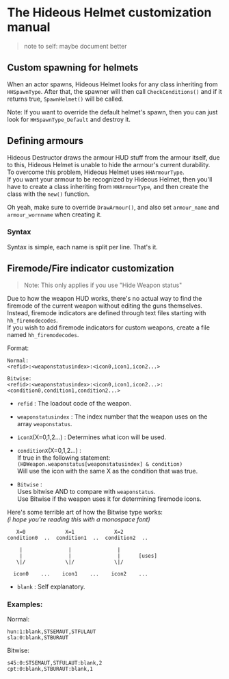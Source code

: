 # The Hideous Helmet customization manual
> note to self: maybe document better

## Custom spawning for helmets
When an actor spawns, Hideous Helmet looks for any class inheriting from `HHSpawnType`. After that, the spawner will then call `CheckConditions()` and if it returns true, `SpawnHelmet()` will be called.

Note: If you want to override the default helmet's spawn, then you can just look for `HHSpawnType_Default` and destroy it.

## Defining armours
Hideous Destructor draws the armour HUD stuff from the armour itself, due to this, Hideous Helmet is unable to hide the armour's current durability.\
To overcome this problem, Hideous Helmet uses `HHArmourType`.\
If you want your armour to be recognized by Hideous Helmet, then you'll have to create a class inheriting from `HHArmourType`, and then create the class with the `new()` function.

Oh yeah, make sure to override `DrawArmour()`, and also set `armour_name` and `armour_wornname` when creating it.

### Syntax
Syntax is simple, each name is split per line. That's it.

## Firemode/Fire indicator customization
> Note: This only applies if you use "Hide Weapon status"

Due to how the weapon HUD works, there's no actual way to find the firemode of the current weapon without editing the guns themselves.\
Instead, firemode indicators are defined through text files starting with `hh_firemodecodes`.\
If you wish to add firemode indicators for custom weapons, create a file named `hh_firemodecodes`.

Format:
```
Normal:
<refid>:<weaponstatusindex>:<icon0,icon1,icon2...>

Bitwise:
<refid>:<weaponstatusindex>:<icon0,icon1,icon2...>:<condition0,condition1,condition2...>
```
* `refid` : The loadout code of the weapon.
* `weaponstatusindex` : The index number that the weapon uses on the array `weaponstatus`.
* `iconX`(X=0,1,2...) : Determines what icon will be used.

* `conditionX`(X=0,1,2...) :\
If true in the following statement:\
`(HDWeapon.weaponstatus[weaponstatusindex] & condition)`\
Will use the icon with the same X as the condition that was true.

* `Bitwise` :\
Uses bitwise AND to compare with `weaponstatus`.\
Use Bitwise if the weapon uses it for determining firemode icons.

Here's some terrible art of how the Bitwise type works:\
*(i hope you're reading this with a monospace font)*
```
   X=0             X=1             X=2
condition0  ..  condition1  ..  condition2  ..

    |               |               |
    |               |               |      [uses]
   \|/             \|/             \|/

  icon0    ...    icon1    ...    icon2    ...
```

* `blank` : Self explanatory.

### Examples:
Normal:
```
hun:1:blank,STSEMAUT,STFULAUT
sla:0:blank,STBURAUT
```

Bitwise:
```
s45:0:STSEMAUT,STFULAUT:blank,2
cpt:0:blank,STBURAUT:blank,1
```

